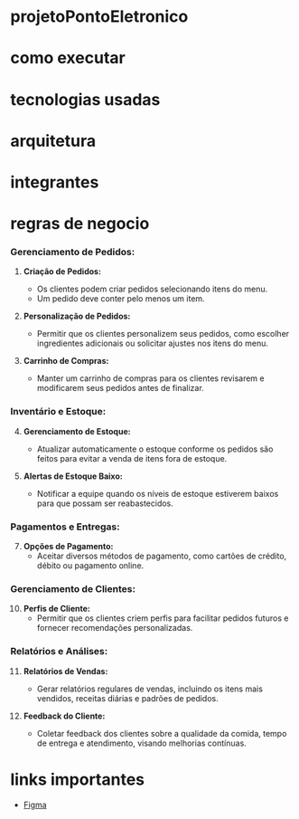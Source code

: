 # projetoPontoEletronico

# como executar

# tecnologias usadas

# arquitetura

# integrantes

# regras de negocio

### Gerenciamento de Pedidos:

1. **Criação de Pedidos:**
   - Os clientes podem criar pedidos selecionando itens do menu.
   - Um pedido deve conter pelo menos um item.

2. **Personalização de Pedidos:**
   - Permitir que os clientes personalizem seus pedidos, como escolher ingredientes adicionais ou solicitar ajustes nos itens do menu.

3. **Carrinho de Compras:**
   - Manter um carrinho de compras para os clientes revisarem e modificarem seus pedidos antes de finalizar.

### Inventário e Estoque:

4. **Gerenciamento de Estoque:**
   - Atualizar automaticamente o estoque conforme os pedidos são feitos para evitar a venda de itens fora de estoque.

5. **Alertas de Estoque Baixo:**
   - Notificar a equipe quando os níveis de estoque estiverem baixos para que possam ser reabastecidos.

### Pagamentos e Entregas:

7. **Opções de Pagamento:**
   - Aceitar diversos métodos de pagamento, como cartões de crédito, débito ou pagamento online.

### Gerenciamento de Clientes:

10. **Perfis de Cliente:**
    - Permitir que os clientes criem perfis para facilitar pedidos futuros e fornecer recomendações personalizadas.

### Relatórios e Análises:

11. **Relatórios de Vendas:**
    - Gerar relatórios regulares de vendas, incluindo os itens mais vendidos, receitas diárias e padrões de pedidos.

12. **Feedback do Cliente:**
    - Coletar feedback dos clientes sobre a qualidade da comida, tempo de entrega e atendimento, visando melhorias contínuas.


# links importantes

- [Figma](http://...)

